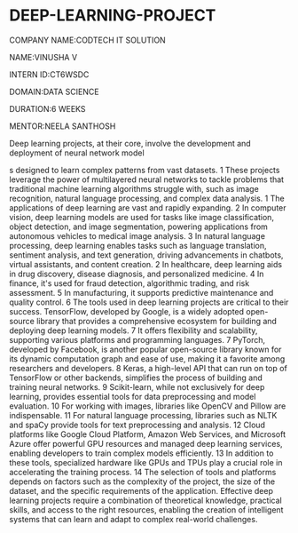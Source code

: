 # DEEP-LEARNING-PROJECT

COMPANY NAME:CODTECH IT SOLUTION

NAME:VINUSHA V

INTERN ID:CT6WSDC

DOMAIN:DATA SCIENCE

DURATION:6 WEEKS

MENTOR:NEELA SANTHOSH

Deep learning projects, at their core, involve the development and deployment of neural network model

s designed to learn complex patterns from vast datasets. 1  These projects leverage the power of multilayered neural networks to tackle problems that traditional machine learning algorithms struggle with, such as image recognition, natural language processing, and complex data analysis. 1  The applications of deep learning are vast and rapidly expanding. 2  In computer vision, deep learning models are used for tasks like image classification, object detection, and image segmentation, powering applications from autonomous vehicles to medical image analysis. 3  In natural language processing, deep learning enables tasks such as language translation, sentiment analysis, and text generation, driving advancements in chatbots, virtual assistants, and content creation. 2  In healthcare, deep learning aids in drug discovery, disease diagnosis, and personalized medicine. 4  In finance, it's used for fraud detection, algorithmic trading, and risk assessment. 5  In manufacturing, it supports predictive maintenance and quality control. 6  The tools used in deep learning projects are critical to their success. TensorFlow, developed by Google, is a widely adopted open-source library that provides a comprehensive ecosystem for building and deploying deep learning models. 7  It offers flexibility and scalability, supporting various platforms and programming languages. 7  PyTorch, developed by Facebook, is another popular open-source library known for its dynamic computation graph and ease of use, making it a favorite among researchers and developers. 8  Keras, a high-level API that can run on top of TensorFlow or other backends, simplifies the process of building and training neural networks. 9  Scikit-learn, while not exclusively for deep learning, provides essential tools for data preprocessing and model evaluation. 10  For working with images, libraries like OpenCV and Pillow are indispensable. 11  For natural language processing, libraries such as NLTK and spaCy provide tools for text preprocessing and analysis. 12  Cloud platforms like Google Cloud Platform, Amazon Web Services, and Microsoft Azure offer powerful GPU resources and managed deep learning services, enabling developers to train complex models efficiently. 13  In addition to these tools, specialized hardware like GPUs and TPUs play a crucial role in accelerating the training process. 14  The selection of tools and platforms depends on factors such as the complexity of the project, the size of the dataset, and the specific requirements of the application. Effective deep learning projects require a combination of theoretical knowledge, practical skills, and access to the right resources, enabling the creation of intelligent systems that can learn and adapt to complex real-world challenges.  
